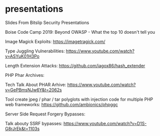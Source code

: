 # presentations
Slides From Bitslip Security Presentations



Boise Code Camp 2019:
Beyond OWASP - What the top 10 doesn't tell you

Image Magick Exploits:
https://imagetragick.com/


Type Juggling Vulnerabilities:
https://www.youtube.com/watch?v=ASYuK01H3Po


Length Extension Attacks:
https://github.com/iagox86/hash_extender



PHP Phar Archives:

Tech Talk About PHAR Arhive:
https://www.youtube.com/watch?v=GePBmsNJw6Y&t=2062s

Tool create jpeg / phar / tar polyglots with injection code for multiple PHP web frameworks:
https://github.com/ambionics/phpggc



Server Side Request Forgery Bypasses:

Talk abouty SSRF bypasses:
https://www.youtube.com/watch?v=D1S-G8rJrEk&t=1103s


